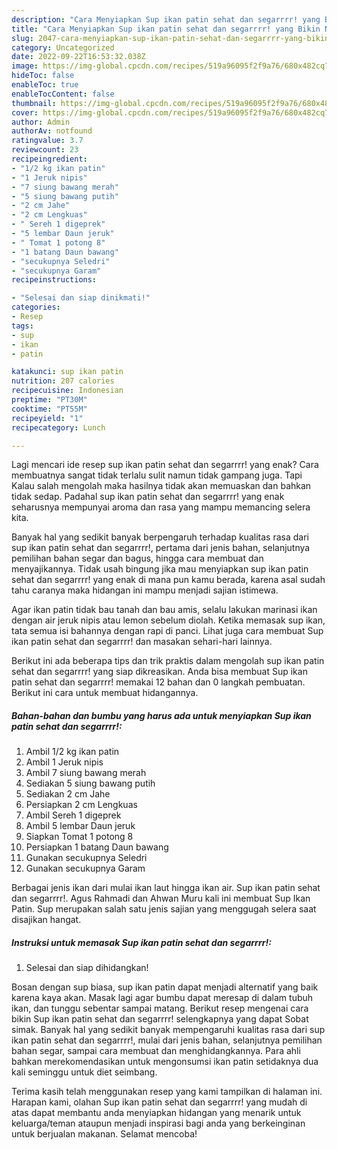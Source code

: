 ```yaml
---
description: "Cara Menyiapkan Sup ikan patin sehat dan segarrrr! yang Bikin Ngiler "
title: "Cara Menyiapkan Sup ikan patin sehat dan segarrrr! yang Bikin Ngiler "
slug: 2047-cara-menyiapkan-sup-ikan-patin-sehat-dan-segarrrr-yang-bikin-ngiler
category: Uncategorized
date: 2022-09-22T16:53:32.038Z
image: https://img-global.cpcdn.com/recipes/519a96095f2f9a76/680x482cq70/sup-ikan-patin-sehat-dan-segarrrr-foto-resep-utama.jpg
hideToc: false
enableToc: true
enableTocContent: false
thumbnail: https://img-global.cpcdn.com/recipes/519a96095f2f9a76/680x482cq70/sup-ikan-patin-sehat-dan-segarrrr-foto-resep-utama.jpg
cover: https://img-global.cpcdn.com/recipes/519a96095f2f9a76/680x482cq70/sup-ikan-patin-sehat-dan-segarrrr-foto-resep-utama.jpg
author: Admin
authorAv: notfound
ratingvalue: 3.7
reviewcount: 23
recipeingredient:
- "1/2 kg ikan patin"
- "1 Jeruk nipis"
- "7 siung bawang merah"
- "5 siung bawang putih"
- "2 cm Jahe"
- "2 cm Lengkuas"
- " Sereh 1 digeprek"
- "5 lembar Daun jeruk"
- " Tomat 1 potong 8"
- "1 batang Daun bawang"
- "secukupnya Seledri"
- "secukupnya Garam"
recipeinstructions:

- "Selesai dan siap dinikmati!"
categories:
- Resep
tags:
- sup
- ikan
- patin

katakunci: sup ikan patin 
nutrition: 207 calories
recipecuisine: Indonesian
preptime: "PT30M"
cooktime: "PT55M"
recipeyield: "1"
recipecategory: Lunch

---
```



Lagi mencari ide resep sup ikan patin sehat dan segarrrr! yang enak? Cara membuatnya sangat tidak terlalu sulit namun tidak gampang juga. Tapi Kalau salah mengolah maka hasilnya tidak akan memuaskan dan bahkan tidak sedap. Padahal sup ikan patin sehat dan segarrrr! yang enak seharusnya mempunyai aroma dan rasa yang mampu memancing selera kita.


Banyak hal yang sedikit banyak berpengaruh terhadap kualitas rasa dari sup ikan patin sehat dan segarrrr!, pertama dari jenis bahan, selanjutnya pemilihan bahan segar dan bagus, hingga cara membuat dan menyajikannya. Tidak usah bingung jika mau menyiapkan sup ikan patin sehat dan segarrrr! yang enak di mana pun kamu berada, karena asal sudah tahu caranya maka hidangan ini mampu menjadi sajian istimewa.

Agar ikan patin tidak bau tanah dan bau amis, selalu lakukan marinasi ikan dengan air jeruk nipis atau lemon sebelum diolah. Ketika memasak sup ikan, tata semua isi bahannya dengan rapi di panci. Lihat juga cara membuat Sup ikan patin sehat dan segarrrr! dan masakan sehari-hari lainnya.


Berikut ini ada beberapa tips dan trik praktis dalam mengolah sup ikan patin sehat dan segarrrr! yang siap dikreasikan. Anda bisa membuat Sup ikan patin sehat dan segarrrr! memakai 12 bahan dan 0 langkah pembuatan. Berikut ini cara untuk membuat hidangannya.

<!--inarticleads1-->

##### Bahan-bahan dan bumbu yang harus ada untuk menyiapkan Sup ikan patin sehat dan segarrrr!:

1. Ambil 1/2 kg ikan patin
1. Ambil 1 Jeruk nipis
1. Ambil 7 siung bawang merah
1. Sediakan 5 siung bawang putih
1. Sediakan 2 cm Jahe
1. Persiapkan 2 cm Lengkuas
1. Ambil  Sereh 1 digeprek
1. Ambil 5 lembar Daun jeruk
1. Siapkan  Tomat 1 potong 8
1. Persiapkan 1 batang Daun bawang
1. Gunakan secukupnya Seledri
1. Gunakan secukupnya Garam


Berbagai jenis ikan dari mulai ikan laut hingga ikan air. Sup ikan patin sehat dan segarrrr!. Agus Rahmadi dan Ahwan Muru kali ini membuat Sup Ikan Patin. Sup merupakan salah satu jenis sajian yang menggugah selera saat disajikan hangat. 

<!--inarticleads2-->

##### Instruksi untuk memasak Sup ikan patin sehat dan segarrrr!:


1. Selesai dan siap dihidangkan!

Bosan dengan sup biasa, sup ikan patin dapat menjadi alternatif yang baik karena kaya akan. Masak lagi agar bumbu dapat meresap di dalam tubuh ikan, dan tunggu sebentar sampai matang. Berikut resep mengenai cara bikin Sup ikan patin sehat dan segarrrr! selengkapnya yang dapat Sobat simak. Banyak hal yang sedikit banyak mempengaruhi kualitas rasa dari sup ikan patin sehat dan segarrrr!, mulai dari jenis bahan, selanjutnya pemilihan bahan segar, sampai cara membuat dan menghidangkannya. Para ahli bahkan merekomendasikan untuk mengonsumsi ikan patin setidaknya dua kali seminggu untuk diet seimbang. 

Terima kasih telah menggunakan resep yang kami tampilkan di halaman ini. Harapan kami, olahan Sup ikan patin sehat dan segarrrr! yang mudah di atas dapat membantu anda menyiapkan hidangan yang menarik untuk keluarga/teman ataupun menjadi inspirasi bagi anda yang berkeinginan untuk berjualan makanan. Selamat mencoba!
